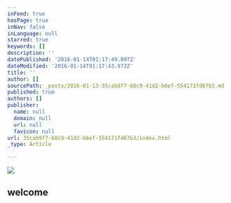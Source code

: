 ```yaml
---
inFeed: true
hasPage: true
inNav: false
inLanguage: null
starred: true
keywords: []
description: ''
datePublished: '2016-01-14T01:17:49.897Z'
dateModified: '2016-01-14T01:17:43.972Z'
title: ''
author: []
sourcePath: _posts/2016-01-13-35cab9f7-b8c9-41d2-b6ef-554171fd67b3.md
published: true
authors: []
publisher:
  name: null
  domain: null
  url: null
  favicon: null
url: 35cab9f7-b8c9-41d2-b6ef-554171fd67b3/index.html
_type: Article

---
```

![](https://the-grid-user-content.s3-us-west-2.amazonaws.com/4db0e870-96a3-4532-b698-97efb299a471.jpg)

## welcome